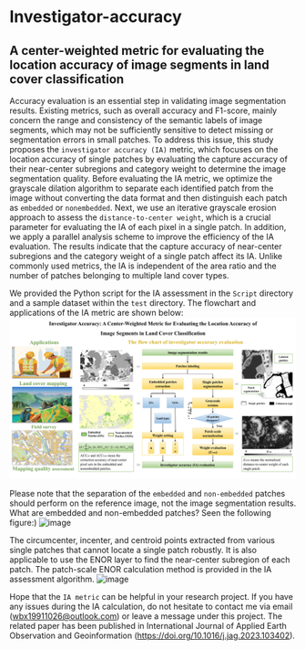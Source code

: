 # Investigator-accuracy
## A center-weighted metric for evaluating the location accuracy of image segments in land cover classification

Accuracy evaluation is an essential step in validating image segmentation results. Existing metrics, such as overall accuracy and F1-score, mainly concern the range and consistency of the semantic labels of image segments, which may not be sufficiently sensitive to detect missing or segmentation errors in small patches. To address this issue, this study proposes the `investigator accuracy (IA)` metric, which focuses on the location accuracy of single patches by evaluating the capture accuracy of their near-center subregions and category weight to determine the image segmentation quality. Before evaluating the IA metric, we optimize the grayscale dilation algorithm to separate each identified patch from the image without converting the data format and then distinguish each patch as `embedded` or `nonembedded`. Next, we use an iterative grayscale erosion approach to assess the `distance-to-center weight`, which is a crucial parameter for evaluating the IA of each pixel in a single patch. In addition, we apply a parallel analysis scheme to improve the efficiency of the IA evaluation. The results indicate that the capture accuracy of near-center subregions and the category weight of a single patch affect its IA. 
Unlike commonly used metrics, the IA is independent of the area ratio and the number of patches belonging to multiple land cover types.

We provided the Python script for the IA assessment in the `Script` directory and a sample dataset within the `test` directory. 
The flowchart and applications of the IA metric are shown below:
![image](PNG/Workflow.jpg)

Please note that the separation of the `embedded` and `non-embedded` patches should perform on the reference image, not the image segmentation results.  
What are embedded and non-embedded patches? Seen the following figure:)
![image](PNG/Figure5.jpg)



The circumcenter, incenter, and centroid points extracted from various single patches that cannot locate a single patch robustly. It is also applicable to use the ENOR layer to find the near-center subregion of each patch. The patch-scale ENOR calculation method is provided in the IA assessment algorithm.
![image](PNG/LOCATION.jpg)


Hope that the `IA metric` can be helpful in your research project. If you have any issues during the IA calculation, do not hesitate to contact me via email (wbx19911026@outlook.com) or leave a message under this project.
The related paper has been published in International Journal of Applied Earth Observation and Geoinformation (https://doi.org/10.1016/j.jag.2023.103402).









